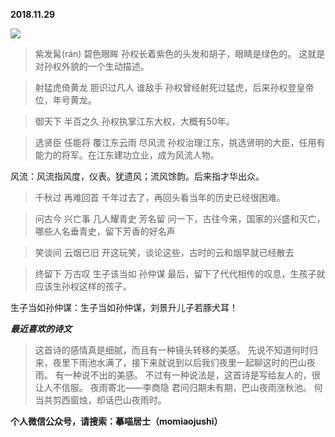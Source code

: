 
          
            
**2018.11.29**



![](//upload-images.jianshu.io/upload_images/51001-3ac85028d21017ed.jpeg)



>紫发髯(rán) 碧色眼眸
孙权长着紫色的头发和胡子，眼睛是绿色的。
这就是对孙权外貌的一个生动描述。


>射猛虎倚黄龙 胆识过凡人 谁敌手
孙权曾经射死过猛虎，后来孙权登皇帝位，年号黄龙。


>御天下 半百之久
孙权执掌江东大权，大概有50年。


>选贤臣 任能将 覆江东云雨 尽风流
孙权治理江东，挑选贤明的大臣，任用有能力的将军。在江东建功立业，成为风流人物。



风流：风流指风度，仪表。犹遗风；流风馀韵。后来指才华出众。
>千秋过 再难回首
千年过去了，再回头看当年的历史已经很困难。


>问古今 兴亡事 几人耀青史 芳名留
问一下，古往今来，国家的兴盛和灭亡，哪些人名垂青史，留下芳香的好名声


>笑谈间 云烟已旧
开这玩笑，谈论这些，古时的云和烟早就已经散去


>终留下 万古叹 生子该当如 孙仲谋
最后，留下了代代相传的叹息，生孩子就应该生孙权这样的孩子。



生子当如孙仲谋：生子当如孙仲谋，刘景升儿子若豚犬耳！


***最近喜欢的诗文***
>这首诗的感情真是细腻，而且有一种镜头转移的美感。
先说不知道何时归来，夜里下雨池水满了，接下来就说到以后我们夜里一起聊这时的巴山夜雨。
有一种说不出的美感。
不过有一种说法是，这首诗是写给友人的，很让人不信服。
夜雨寄北——李商隐
君问归期未有期，巴山夜雨涨秋池。
何当共剪西窗烛，却话巴山夜雨时。




**个人微信公众号，请搜索：摹喵居士（momiaojushi）**

          
        